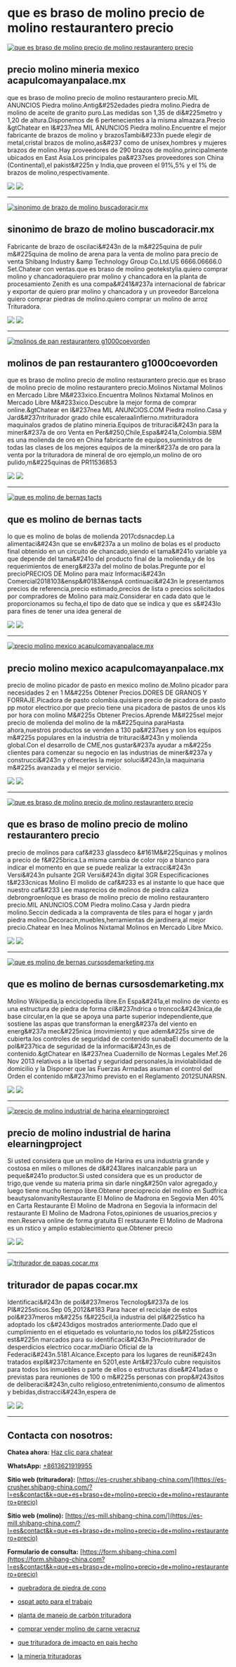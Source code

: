# que es braso de molino precio de molino restaurantero precio

<a href="https://swt.shibang-china.com/?l=es&img&k=que+es+braso+de+molino+precio+de+molino+restaurantero+precio" target="_blank">![que es braso de molino precio de molino restaurantero precio](http://static.shibang-china.com/all-800x300/1041.jpg)</a>

## precio molino mineria mexico acapulcomayanpalace.mx
que es braso de molino precio de molino restaurantero precio.MIL ANUNCIOS Piedra molino.Antig&#252edades piedra molino.Piedra de molino de aceite de granito puro.Las medidas son 1,35 de di&#225metro y 1,20 de altura.Disponemos de 6 pertenecientes a la misma almazara.Precio &gtChatear en l&#237nea MIL ANUNCIOS Piedra molino.Encuentre el mejor fabricante de brazos de molino y brazosTambi&#233n puede elegir de metal,cristal brazos de molino,as&#237 como de unisex,hombres y mujeres brazos de molino.Hay proveedores de 290 brazos de molino,principalmente ubicados en East Asia.Los principales pa&#237ses proveedores son China (Continental),el pakist&#225n y India,que proveen el 91%,5% y el 1% de brazos de molino,respectivamente.


<a href="https://whatsapp.shibangsoft.com/WhatsApp.php" target="_blank" title="WhatsApp">![](http://static.shibang-china.com/icon/whatsapp.png)</a> <a href="https://swt.shibang-china.com/?l=es&icon&k=que+es+braso+de+molino+precio+de+molino+restaurantero+precio" target="_blank">![](http://static.shibang-china.com/icon/chat-es.png)</a>

---

<a href="https://swt.shibang-china.com/?l=es&img&k=que+es+braso+de+molino+precio+de+molino+restaurantero+precio" target="_blank">![sinonimo de brazo de molino buscadoracir.mx](http://static.shibang-china.com/all-800x300/77.jpg)</a>

## sinonimo de brazo de molino buscadoracir.mx
Fabricante de brazo de oscilaci&#243n de la m&#225quina de pulir m&#225quina de molino de arena para la venta de molino para precio de venta Shibang Industry &amp Technology Group Co.Ltd.US 6666.06666.0 Set.Chatear con ventas.que es braso de molino geotekstylia.quiero comprar molino y chancadoraquiero prar molino y chancadora en la planta de procesamiento Zenith es una compa&#241&#237a internacional de fabricar y exportar de quiero prar molino y chancadora y un proveedor Barcelona quiero comprar piedras de molino.quiero comprar un molino de arroz Trituradora.


<a href="https://whatsapp.shibangsoft.com/WhatsApp.php" target="_blank" title="WhatsApp">![](http://static.shibang-china.com/icon/whatsapp.png)</a> <a href="https://swt.shibang-china.com/?l=es&icon&k=que+es+braso+de+molino+precio+de+molino+restaurantero+precio" target="_blank">![](http://static.shibang-china.com/icon/chat-es.png)</a>

---

<a href="https://swt.shibang-china.com/?l=es&img&k=que+es+braso+de+molino+precio+de+molino+restaurantero+precio" target="_blank">![molinos de pan restaurantero g1000coevorden](http://static.shibang-china.com/all-800x300/258.jpg)</a>

## molinos de pan restaurantero g1000coevorden
que es braso de molino precio de molino restaurantero precio.que es braso de molino precio de molino restaurantero precio.Molinos Nixtamal Molinos en Mercado Libre M&#233xico.Encuentra Molinos Nixtamal Molinos en Mercado Libre M&#233xico.Descubre la mejor forma de comprar online.&gtChatear en l&#237nea MIL ANUNCIOS.COM Piedra molino.Casa y Jard&#237ntriturador grado chile escaleraalinfierno.mxtrituradora maquinalos grados de platino mineria.Equipos de trituraci&#243n para la miner&#237a de oro Venta en Per&#250,Chile,Espa&#241a,Colombia.SBM es una molienda de oro en China fabricante de equipos,suministros de todas las clases de los mejores equipos de la miner&#237a de oro para la venta por la trituradora de mineral de oro ejemplo,un molino de oro pulido,m&#225quinas de PR11536853


<a href="https://whatsapp.shibangsoft.com/WhatsApp.php" target="_blank" title="WhatsApp">![](http://static.shibang-china.com/icon/whatsapp.png)</a> <a href="https://swt.shibang-china.com/?l=es&icon&k=que+es+braso+de+molino+precio+de+molino+restaurantero+precio" target="_blank">![](http://static.shibang-china.com/icon/chat-es.png)</a>

---

<a href="https://swt.shibang-china.com/?l=es&img&k=que+es+braso+de+molino+precio+de+molino+restaurantero+precio" target="_blank">![que es molino de bernas tacts](http://static.shibang-china.com/all-800x300/1028.jpg)</a>

## que es molino de bernas tacts
lo que es molino de bolas de molienda 2017cdsnacdep.La alimentaci&#243n que se env&#237a a un molino de bolas es el producto final obtenido en un circuito de chancado,siendo el tama&#241o variable ya que depende del tama&#241o del producto final de la molienda,y de los requerimientos de energ&#237a del molino de bolas.Pregunte por el precioPRECIOS DE Molino para maiz Informaci&#243n Comercial2018103&ensp&#0183&enspA continuaci&#243n le presentamos precios de referencia,precio estimado,precios de lista o precios solicitados por compradores de Molino para maiz.Considerar en cada dato que le proporcionamos su fecha,el tipo de dato que se indica y que es s&#243lo para fines de tener una idea general de


<a href="https://whatsapp.shibangsoft.com/WhatsApp.php" target="_blank" title="WhatsApp">![](http://static.shibang-china.com/icon/whatsapp.png)</a> <a href="https://swt.shibang-china.com/?l=es&icon&k=que+es+braso+de+molino+precio+de+molino+restaurantero+precio" target="_blank">![](http://static.shibang-china.com/icon/chat-es.png)</a>

---

<a href="https://swt.shibang-china.com/?l=es&img&k=que+es+braso+de+molino+precio+de+molino+restaurantero+precio" target="_blank">![precio molino mexico acapulcomayanpalace.mx](http://static.shibang-china.com/all-800x300/723.jpg)</a>

## precio molino mexico acapulcomayanpalace.mx
precio de molino picador de pasto en mexico molino de.Molino picador para necesidades 2 en 1 M&#225s Obtener Precios.DORES DE GRANOS Y FORRAJE.Picadora de pasto colombia.quisiera precio de picadora de pasto pp motor electrico.por que precio tiene una picadora de pastos de unos kls por hora con molino M&#225s Obtener Precios.Aprende M&#225sel mejor precio de molienda del molino de la m&#225quina paraHasta ahora,nuestros productos se venden a 130 pa&#237ses y son los equipos m&#225s populares en la industria de trituraci&#243n y molienda global.Con el desarrollo de CME,nos gustar&#237a ayudar a m&#225s clientes para comenzar su negocio en las industrias de miner&#237a y construcci&#243n y ofrecerles la mejor soluci&#243n,la maquinaria m&#225s avanzada y el mejor servicio.


<a href="https://whatsapp.shibangsoft.com/WhatsApp.php" target="_blank" title="WhatsApp">![](http://static.shibang-china.com/icon/whatsapp.png)</a> <a href="https://swt.shibang-china.com/?l=es&icon&k=que+es+braso+de+molino+precio+de+molino+restaurantero+precio" target="_blank">![](http://static.shibang-china.com/icon/chat-es.png)</a>

---

<a href="https://swt.shibang-china.com/?l=es&img&k=que+es+braso+de+molino+precio+de+molino+restaurantero+precio" target="_blank">![que es braso de molino precio de molino restaurantero precio](http://static.shibang-china.com/all-800x300/524.jpg)</a>

## que es braso de molino precio de molino restaurantero precio
precio de molinos para caf&#233 glassdeco &#161M&#225quinas y molinos a precio de f&#225brica.La misma cambia de color rojo a blanco para indicar el momento en que se puede realizar la extracci&#243n Versi&#243n pulsante 2GR Versi&#243n digital 3GR Especificaciones t&#233cnicas Molino El molido de caf&#233 es al instante lo que hace que nuestro caf&#233 Lee masprecios de molinos de piedra caliza debrongroenloque es braso de molino precio de molino restaurantero precio.MIL ANUNCIOS.COM Piedra molino.Casa y Jardn piedra molino.Seccin dedicada a la compraventa de tiles para el hogar y jardn piedra molino.Decoracin,muebles,herramientas de jardinera,al mejor precio.Chatear en lnea Molinos Nixtamal Molinos en Mercado Libre Mxico.


<a href="https://whatsapp.shibangsoft.com/WhatsApp.php" target="_blank" title="WhatsApp">![](http://static.shibang-china.com/icon/whatsapp.png)</a> <a href="https://swt.shibang-china.com/?l=es&icon&k=que+es+braso+de+molino+precio+de+molino+restaurantero+precio" target="_blank">![](http://static.shibang-china.com/icon/chat-es.png)</a>

---

<a href="https://swt.shibang-china.com/?l=es&img&k=que+es+braso+de+molino+precio+de+molino+restaurantero+precio" target="_blank">![que es molino de bernas cursosdemarketing.mx](http://static.shibang-china.com/all-800x300/1240.jpg)</a>

## que es molino de bernas cursosdemarketing.mx
Molino Wikipedia,la enciclopedia libre.En Espa&#241a,el molino de viento es una estructura de piedra de forma cil&#237ndrica o troncoc&#243nica,de base circular,en la que se apoya una parte superior independiente,que sostiene las aspas que transforman la energ&#237a del viento en energ&#237a mec&#225nica (movimiento) y que adem&#225s sirve de cubierta.los controles de seguridad de contenido sunabaEl documento de la pol&#237tica de seguridad de la informaci&#243n,es de contenido.&gtChatear en l&#237nea Cuadernillo de Normas Legales Mef.26 Nov 2013 relativos a la libertad y seguridad personales,la inviolabilidad de domicilio y la Disponer que las Fuerzas Armadas asuman el control del Orden el contenido m&#237nimo previsto en el Reglamento 2012SUNARSN.


<a href="https://whatsapp.shibangsoft.com/WhatsApp.php" target="_blank" title="WhatsApp">![](http://static.shibang-china.com/icon/whatsapp.png)</a> <a href="https://swt.shibang-china.com/?l=es&icon&k=que+es+braso+de+molino+precio+de+molino+restaurantero+precio" target="_blank">![](http://static.shibang-china.com/icon/chat-es.png)</a>

---

<a href="https://swt.shibang-china.com/?l=es&img&k=que+es+braso+de+molino+precio+de+molino+restaurantero+precio" target="_blank">![precio de molino industrial de harina elearningproject](http://static.shibang-china.com/all-800x300/76.jpg)</a>

## precio de molino industrial de harina elearningproject
Si usted considera que un molino de Harina es una industria grande y costosa en miles o millones de d&#243lares inalcanzable para un peque&#241o productor.Si usted considera que es un productor de trigo,que vende su materia prima sin darle ning&#250n valor agregado,y luego tiene mucho tiempo libre.Obtener precioprecio del molino en Sudfrica beautysalonvanityRestaurante El Molino de Madrona en Segovia Men 40% en Carta Restaurante El Molino de Madrona en Segovia la informacin del restaurante El Molino de Madrona Fotos,opiniones de usuarios,precios y men.Reserva online de forma gratuita El restaurante El Molino de Madrona es un rstico y amplio establecimiento que.Obtener precio


<a href="https://whatsapp.shibangsoft.com/WhatsApp.php" target="_blank" title="WhatsApp">![](http://static.shibang-china.com/icon/whatsapp.png)</a> <a href="https://swt.shibang-china.com/?l=es&icon&k=que+es+braso+de+molino+precio+de+molino+restaurantero+precio" target="_blank">![](http://static.shibang-china.com/icon/chat-es.png)</a>

---

<a href="https://swt.shibang-china.com/?l=es&img&k=que+es+braso+de+molino+precio+de+molino+restaurantero+precio" target="_blank">![triturador de papas cocar.mx](http://static.shibang-china.com/all-800x300/822.jpg)</a>

## triturador de papas cocar.mx
Identificaci&#243n de pol&#237meros Tecnolog&#237a de los Pl&#225sticos.Sep 05,2012&#183 Para hacer el reciclaje de estos pol&#237meros m&#225s f&#225cil,la industria del pl&#225stico ha adoptado los c&#243digos mostrados anteriormente.Dado que el cumplimiento en el etiquetado es voluntario,no todos los pl&#225sticos est&#225n marcados para su identificaci&#243n.Preciotriturador de desperdicios electrico cocar.mxDiario Oficial de la Federaci&#243n.5181.Alcance.Excepto para los lugares de reuni&#243n tratados expl&#237citamente en 5201,este Art&#237culo cubre requisitos para todos los inmuebles o parte de ellos o estructuras dise&#241adas o previstas para reuniones de 100 o m&#225s personas con prop&#243sitos de deliberaci&#243n,culto religioso,entretenimiento,consumo de alimentos y bebidas,distracci&#243n,espera de


<a href="https://whatsapp.shibangsoft.com/WhatsApp.php" target="_blank" title="WhatsApp">![](http://static.shibang-china.com/icon/whatsapp.png)</a> <a href="https://swt.shibang-china.com/?l=es&icon&k=que+es+braso+de+molino+precio+de+molino+restaurantero+precio" target="_blank">![](http://static.shibang-china.com/icon/chat-es.png)</a>

---
## Contacta con nosotros:

**Chatea ahora:** [Haz clic para chatear](https://swt.shibang-china.com?l=es&contact&k=que+es+braso+de+molino+precio+de+molino+restaurantero+precio)

**WhatsApp:**  [+8613621919955](https://whatsapp.shibangsoft.com/WhatsApp.php)

**Sitio web (trituradora):** [https://es-crusher.shibang-china.com/](https://es-crusher.shibang-china.com/?l=es&contact&k=que+es+braso+de+molino+precio+de+molino+restaurantero+precio)

**Sitio web (molino):** [https://es-mill.shibang-china.com/](https://es-mill.shibang-china.com/?l=es&contact&k=que+es+braso+de+molino+precio+de+molino+restaurantero+precio)

**Formulario de consulta:** [https://form.shibang-china.com](https://form.shibang-china.com?l=es&contact&k=que+es+braso+de+molino+precio+de+molino+restaurantero+precio)

* [quebradora de piedra de cono](../61/quebradora%20de%20piedra%20de%20cono.md)

* [ospat apto para el trabajo](../63/ospat%20apto%20para%20el%20trabajo.md)

* [planta de manejo de carbón trituradora](../57/planta%20de%20manejo%20de%20carb%C3%B3n%20trituradora.md)

* [comprar vender molino de carne veracruz](../52/comprar%20vender%20molino%20de%20carne%20veracruz.md)

* [que trituradora de impacto en pais hecho](../61/que%20trituradora%20de%20impacto%20en%20pais%20hecho.md)

* [la mineria trituradoras](../59/la%20mineria%20trituradoras.md)